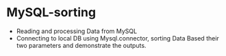 # MySQL-sorting
- Reading and processing Data from MySQL
- Connecting to local DB using Mysql.connector, sorting Data Based their two parameters and demonstrate the outputs.
